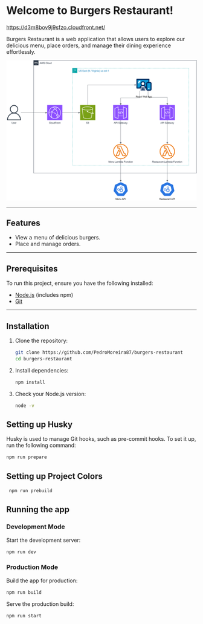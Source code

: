 # Welcome to Burgers Restaurant!

https://d3m8bov9j9sfzo.cloudfront.net/

Burgers Restaurant is a web application that allows users to explore our delicious menu, place orders, and manage their dining experience effortlessly.

![Diagram](Burgers%20Restaurant%20Diagram.drawio.svg)

---

## Features

- View a menu of delicious burgers.
- Place and manage orders.

---

## Prerequisites

To run this project, ensure you have the following installed:

- [Node.js](https://nodejs.org/) (includes npm)
- [Git](https://git-scm.com/)

---

## Installation

1. Clone the repository:

   ```bash
   git clone https://github.com/PedroMoreira87/burgers-restaurant
   cd burgers-restaurant
   ```

2. Install dependencies:

   ```bash
   npm install
   ```

3. Check your Node.js version:
   ```bash
   node -v
   ```

## Setting up Husky

Husky is used to manage Git hooks, such as pre-commit hooks. To set it up, run the following command:

```bash
npm run prepare
```

## Setting up Project Colors

```bash
 npm run prebuild
```

## Running the app

### Development Mode

Start the development server:

```bash
npm run dev
```

### Production Mode

Build the app for production:

```bash
npm run build
```

Serve the production build:

```bash
npm run start
```
